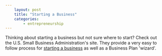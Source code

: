 ```yaml
---
    layout: post
    title: "Starting a Business"
    categories:
        - entrepreneurship
---
```


Thinking about starting a business but not sure where to start? Check out the U.S. Small Business Administration's site. They provide a very easy to follow process for [starting a business][starting-business] as well as a Business Plan 'wizard'. 

[sba.gov]: https://www.sba.gov
[starting-business]: https://www.sba.gov/starting-business
